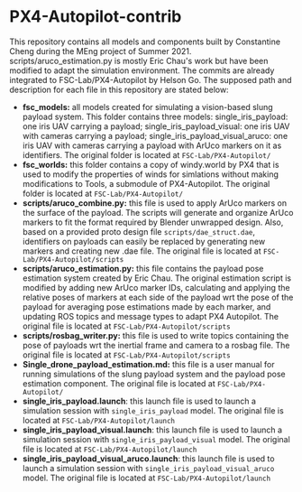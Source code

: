# PX4-Autopilot-contrib
This repository contains all models and components built by Constantine Cheng during the MEng project of Summer 2021. scripts/aruco_estimation.py is mostly Eric Chau's work but have been modified to adapt the simulation environment. The commits are already integrated to FSC-Lab/PX4-Autopilot by Helson Go. The supposed path and description for each file in this repository are stated below:

* **fsc_models:** all models created for simulating a vision-based slung payload system. This folder contains three models: single_iris_payload: one iris UAV carrying a payload; single_iris_payload_visual: one iris UAV with cameras carrying a payload; single_iris_payload_visual_aruco: one iris UAV with cameras carrying a payload with ArUco markers on it as identifiers. The original folder is located at `FSC-Lab/PX4-Autopilot/`
* **fsc_worlds:** this folder contains a copy of windy.world by PX4 that is used to modify the properties of winds for simlations without making modifications to Tools, a submodule of PX4-Autopilot. The original folder is located at `FSC-Lab/PX4-Autopilot/`
* **scripts/aruco_combine.py:** this file is used to apply ArUco markers on the surface of the payload. The scripts will generate and organize ArUco markers to fit the format required by Blender unwrapped design. Also, based on a provided proto design file `scripts/dae_struct.dae`, identifiers on payloads can easily be replaced by generating new markers and creating new .dae file. The original file is located at `FSC-Lab/PX4-Autopilot/scripts`
* **scripts/aruco_estimation.py:** this file contains the payload pose estimation system created by Eric Chau. The original estimation script is modified by adding new ArUco marker IDs, calculating and applying the relative poses of markers at each side of the payload wrt the pose of the payload for averaging pose estimations made by each marker, and updating ROS topics and message types to adapt PX4 Autopilot. The original file is located at `FSC-Lab/PX4-Autopilot/scripts`
* **scripts/rosbag_writer.py:** this file is used to write topics containing the pose of payloads wrt the inertial frame and camera to a rosbag file. The original file is located at `FSC-Lab/PX4-Autopilot/scripts`
* **Single_drone_payload_estimation.md:** this file is a user manual for running simulations of the slung payload system and the payload pose estimation component. The original file is located at `FSC-Lab/PX4-Autopilot/`
* **single_iris_payload.launch**: this launch file is used to launch a simulation session with `single_iris_payload` model. The original file is located at `FSC-Lab/PX4-Autopilot/launch`
* **single_iris_payload_visual.launch**: this launch file is used to launch a simulation session with `single_iris_payload_visual` model. The original file is located at `FSC-Lab/PX4-Autopilot/launch`
* **single_iris_payload_visual_aruco.launch**: this launch file is used to launch a simulation session with `single_iris_payload_visual_aruco` model. The original file is located at `FSC-Lab/PX4-Autopilot/launch`
